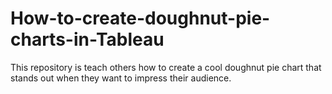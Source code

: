 # How-to-create-doughnut-pie-charts-in-Tableau
This repository is teach others how to create a cool doughnut pie chart that stands out when they want to impress their audience.
